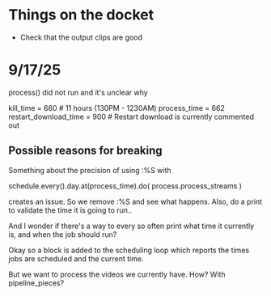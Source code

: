 # Things on the docket
* Check that the output clips are good

# 9/17/25
process() did not run and it's unclear why

kill_time = 660 # 11 hours (130PM - 1230AM)
process_time = 662
restart_download_time = 900 # Restart download is currently commented out

## Possible reasons for breaking
Something about the precision of using :%S with

schedule.every().day.at(process_time).do(
    process.process_streams
  )

creates an issue. So we remove :%S and see what happens. Also, do a print to validate the time it is going to run..

And I wonder if there's a way to every so often print what time it currently is, and when the job should run?

Okay so a block is added to the scheduling loop which reports the times jobs are scheduled and the current time.

But we want to process the videos we currently have. How?
With pipeline_pieces?